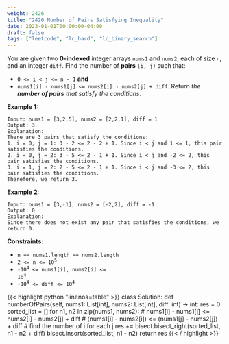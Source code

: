 ```yaml
---
weight: 2426
title: "2426 Number of Pairs Satisfying Inequality"
date: 2023-01-01T00:00:00-04:00
draft: false
tags: ["leetcode", "lc_hard", "lc_binary_search"]
---
```


You are given two **0-indexed** integer arrays `nums1` and `nums2`, each of size `n`, and an integer `diff`. Find the number of **pairs** `(i, j)` such that:

- `0 <= i < j <= n - 1` **and**
- `nums1[i] - nums1[j] <= nums2[i] - nums2[j] + diff`.
Return *the **number of pairs** that satisfy the conditions*.

**Example 1:**
```
Input: nums1 = [3,2,5], nums2 = [2,2,1], diff = 1
Output: 3
Explanation:
There are 3 pairs that satisfy the conditions:
1. i = 0, j = 1: 3 - 2 <= 2 - 2 + 1. Since i < j and 1 <= 1, this pair satisfies the conditions.
2. i = 0, j = 2: 3 - 5 <= 2 - 1 + 1. Since i < j and -2 <= 2, this pair satisfies the conditions.
3. i = 1, j = 2: 2 - 5 <= 2 - 1 + 1. Since i < j and -3 <= 2, this pair satisfies the conditions.
Therefore, we return 3.
```
**Example 2:**
```
Input: nums1 = [3,-1], nums2 = [-2,2], diff = -1
Output: 0
Explanation:
Since there does not exist any pair that satisfies the conditions, we return 0.
```

**Constraints:**
- `n == nums1.length == nums2.length`
- <code>2 <= n <= 10<sup>5</sup></code>
- <code>-10<sup>4</sup> <= nums1[i], nums2[i] <= 10<sup>4</sup></code>
- <code>-10<sup>4</sup> <= diff <= 10<sup>4</sup></code>

<div class="tabs"></div>
<div class="tab-content">
<div id="python" class="lang">
{{< highlight python "linenos=table" >}}
class Solution:
    def numberOfPairs(self, nums1: List[int], nums2: List[int], diff: int) -> int:
        res = 0
        sorted_list = []
        for n1, n2 in zip(nums1, nums2):
            # nums1[i] - nums1[j] <= nums2[i] - nums2[j] + diff
            # (nums1[i] - nums2[i]) <= (nums1[j] - nums2[j]) + diff
            # find the number of i for each j
            res += bisect.bisect_right(sorted_list, n1 - n2 + diff)
            bisect.insort(sorted_list, n1 - n2)
        return res
{{< / highlight >}}
</div>
</div>
